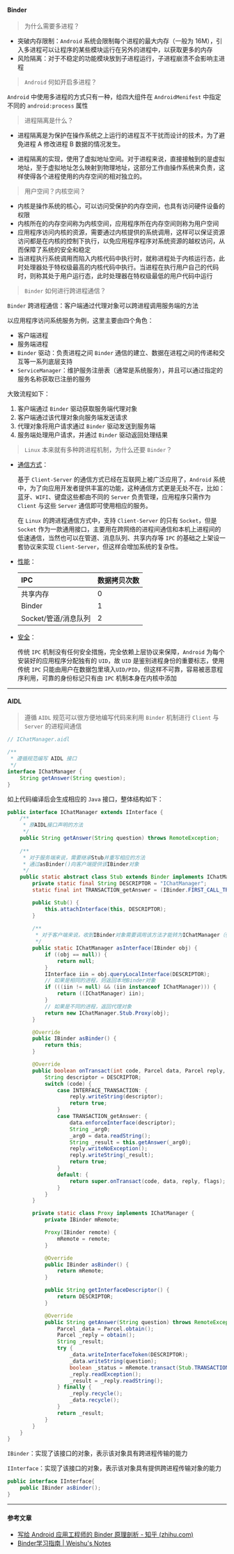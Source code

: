 #### Binder

> 为什么需要多进程？

* 突破内存限制：`Android` 系统会限制每个进程的最大内存（一般为 16M），引入多进程可以让程序的某些模块运行在另外的进程中，以获取更多的内存
* 风险隔离：对于不稳定的功能模块放到子进程运行，子进程崩溃不会影响主进程



> `Android` 何如开启多进程？

`Android` 中使用多进程的方式只有一种，给四大组件在 `AndroidMenifest` 中指定不同的 `android:process` 属性



> 进程隔离是什么？

* 进程隔离是为保护在操作系统之上运行的进程互不干扰而设计的技术，为了避免进程 A 修改进程 B 数据的情况发生。 

* 进程隔离的实现，使用了虚拟地址空间。对于进程来说，直接接触到的是虚拟地址，至于虚拟地址怎么映射到物理地址，这部分工作由操作系统来负责，这样使得各个进程使用的内存空间的相对独立的。



> 用户空间？内核空间？

* 内核是操作系统的核心，可以访问受保护的内存空间，也具有访问硬件设备的权限
* 内核所在的内存空间称为内核空间，应用程序所在内存空间则称为用户空间
* 应用程序访问内核的资源，需要通过内核提供的系统调用，这样可以保证资源访问都是在内核的控制下执行，以免应用程序程序对系统资源的越权访问，从而保障了系统的安全和稳定
* 当进程执行系统调用而陷入内核代码中执行时，就称进程处于内核运行态，此时处理器处于特权级最高的内核代码中执行。当进程在执行用户自己的代码时，则称其处于用户运行态，此时处理器在特权级最低的用户代码中运行



> `Binder` 如何进行跨进程通信？

`Binder` 跨进程通信：客户端通过代理对象可以跨进程调用服务端的方法

以应用程序访问系统服务为例，这里主要由四个角色：

* 客户端进程
* 服务端进程
* `Binder` 驱动：负责进程之间 `Binder` 通信的建立、数据在进程之间的传递和交互等一系列底层支持
* `ServiceManager`：维护服务注册表（通常是系统服务），并且可以通过指定的服务名称获取已注册的服务

大致流程如下：

1. 客户端通过 `Binder` 驱动获取服务端代理对象
2. 客户端通过该代理对象向服务端发送请求
3. 代理对象将用户请求通过 `Binder` 驱动发送到服务端
4. 服务端处理用户请求，并通过 `Binder` 驱动返回处理结果



> `Linux` 本来就有多种跨进程机制，为什么还要 `Binder`？

* <u>通信方式</u>：

  基于 `Client-Server` 的通信方式已经在互联网上被广泛应用了，`Android` 系统中，为了向应用开发者提供丰富的功能，这种通信方式更是无处不在，比如：蓝牙、`WIFI`、键盘这些都由不同的 `Server` 负责管理，应用程序只需作为 `Client` 与这些 `Server` 通信即可使用相应的服务。

  在 `Linux` 的跨进程通信方式中，支持 `Client-Server` 的只有 `Socket`，但是 `Socket` 作为一款通用接口，主要用在跨网络的进程间通信和本机上进程间的低速通信，当然也可以在管道、消息队列、共享内存等 `IPC` 的基础之上架设一套协议来实现 `Client-Server`，但这样会增加系统的复杂性。

* <u>性能</u>：

  | IPC                  | 数据拷贝次数 |
  | :------------------- | ------------ |
  | 共享内存             | 0            |
  | Binder               | 1            |
  | Socket/管道/消息队列 | 2            |

* <u>安全</u>：

  传统 `IPC` 机制没有任何安全措施，完全依赖上层协议来保障，`Android` 为每个安装好的应用程序分配独有的 `UID`，故 `UID` 是鉴别进程身份的重要标志，使用传统 `IPC` 只能由用户在数据包里填入`UID/PID`，但这样不可靠，容易被恶意程序利用，可靠的身份标记只有由 `IPC` 机制本身在内核中添加

***

#### AIDL

> 遵循 `AIDL` 规范可以很方便地编写代码来利用 `Binder` 机制进行 `Client` 与 `Server` 的进程间通信

````java
// IChatManager.aidl

/**
 * 遵循规范编写 AIDL 接口
 */
interface IChatManager {
    String getAnswer(String question);
}
````

如上代码编译后会生成相应的 `Java` 接口，整体结构如下：

````java
public interface IChatManager extends IInterface {
    /**
     * 原AIDL接口声明的方法
     */
    public String getAnswer(String question) throws RemoteException;
    
    /**
     * 对于服务端来说，需要继承Stub并重写相应的方法
     * 通过asBinder()向客户端提供该IBinder对象
     */
    public static abstract class Stub extends Binder implements IChatManager {
        private static final String DESCRIPTOR = "IChatManager";
        static final int TRANSACTION_getAnswer = (IBinder.FIRST_CALL_TRANSACTION + 0);

        public Stub() {
            this.attachInterface(this, DESCRIPTOR);
        }
        
        /**
         * 对于客户端来说，收到IBinder对象需要调用该方法才能转为IChatManager（强转是不行的）
         */
        public static IChatManager asInterface(IBinder obj) {
            if ((obj == null)) {
                return null;
            }
            IInterface iin = obj.queryLocalInterface(DESCRIPTOR);
            // 如果是相同的进程，则返回本地Binder对象
            if (((iin != null) && (iin instanceof IChatManager))) {
                return ((IChatManager) iin);
            }
            // 如果是不同的进程，返回代理对象
            return new IChatManager.Stub.Proxy(obj);
        }

        @Override
        public IBinder asBinder() {
            return this;
        }

        @Override
        public boolean onTransact(int code, Parcel data, Parcel reply, int flags) throws RemoteException {
            String descriptor = DESCRIPTOR;
            switch (code) {
                case INTERFACE_TRANSACTION: {
                    reply.writeString(descriptor);
                    return true;
                }
                case TRANSACTION_getAnswer: {
                    data.enforceInterface(descriptor);
                    String _arg0;
                    _arg0 = data.readString();
                    String _result = this.getAnswer(_arg0);
                    reply.writeNoException();
                    reply.writeString(_result);
                    return true;
                }
                default: {
                    return super.onTransact(code, data, reply, flags);
                }
            }
        }

        private static class Proxy implements IChatManager {
            private IBinder mRemote;

            Proxy(IBinder remote) {
                mRemote = remote;
            }

            @Override
            public IBinder asBinder() {
                return mRemote;
            }

            public String getInterfaceDescriptor() {
                return DESCRIPTOR;
            }

            @Override
            public String getAnswer(String question) throws RemoteException {
                Parcel _data = Parcel.obtain();
                Parcel _reply = obtain();
                String _result;
                try {
                    _data.writeInterfaceToken(DESCRIPTOR);
                    _data.writeString(question);
                    boolean _status = mRemote.transact(Stub.TRANSACTION_getAnswer, _data, _reply, 0);
                    _reply.readException();
                    _result = _reply.readString();
                } finally {
                    _reply.recycle();
                    _data.recycle();
                }
                return _result;
            }
        }
    }
}
````

`IBinder`：实现了该接口的对象，表示该对象具有跨进程传输的能力

`IInterface`：实现了该接口的对象，表示该对象具有提供跨进程传输对象的能力

```java
public interface IInterface{
    public IBinder asBinder();
}
```

***

#### 参考文章

* [写给 Android 应用工程师的 Binder 原理剖析 - 知乎 (zhihu.com)](https://zhuanlan.zhihu.com/p/35519585)
* [Binder学习指南 | Weishu's Notes](https://weishu.me/2016/01/12/binder-index-for-newer/)
